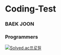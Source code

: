 # Coding-Test
### BAEK JOON
### Programmers
[![Solved.ac프로필](http://mazassumnida.wtf/api/v2/generate_badge?boj=yh-hyun2)](https://solved.ac/yu-hyun2)
